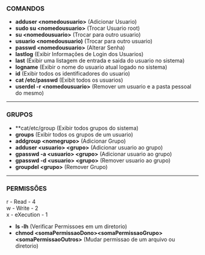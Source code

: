### **COMANDOS**

- **adduser \<nomedousuario>** (Adicionar Usuario)
- **sudo su \<nomedousuario>** (Trocar Usuario root)
- **su \<nomedousuario>** (Trocar para outro usuario)
- **usuario \<nomedousuario)** (Trocar para outro usuario)
- **passwd \<nomedousuario>** (Alterar Senha)
- **lastlog** (Exibir Informações de Login dos Usuarios)
- **last** (Exibir uma listagem de entrada e saida do usuario no sistema)
- **logname** (Exibir o nome do usuario atual logado no sistema)
- **id** (Exibir todos os identificadores do usuario)
- **cat /etc/passwd** (Exibit todos os usuarios)
- **userdel -r \<nomedousuario>** (Remover um usuario e a pasta pessoal do mesmo)

---
### **GRUPOS**
- **cat/etc/group (Exibir todos grupos do sistema)
- **groups** (Exibir todos os grupos de um usuario)
- **addgroup \<nomegrupo>** (Adicionar Grupo)
- **adduser \<usuario> \<grupo>** (Adicionar usuario ao grupo)
- **gpasswd -a \<usuario> \<grupo>** (Adicionar usuario ao grupo)
- **gpasswd -d \<usuario> \<grupo>** (Remover usuario ao grupo)
- **groupdel \<grupo>** (Remover Grupo)

---
### **PERMISSÕES**

r - Read - 4  
w - Write - 2  
x - eXecution - 1  

- **ls -lh** (Verificar Permissoes em um diretorio)
- **chmod \<somaPermissaoDono>\<somaPermissaoGrupo>\<somaPermissaoOutros>** (Mudar permissao de um arquivo ou diretorio)

